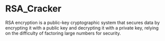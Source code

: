 # RSA_Cracker
RSA encryption is a public-key cryptographic system that secures data by encrypting it with a public key and decrypting it with a private key, relying on the difficulty of factoring large numbers for security.
